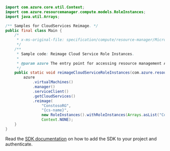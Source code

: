 ```java
import com.azure.core.util.Context;
import com.azure.resourcemanager.compute.models.RoleInstances;
import java.util.Arrays;

/** Samples for CloudServices Reimage. */
public final class Main {
    /*
     * x-ms-original-file: specification/compute/resource-manager/Microsoft.Compute/stable/2021-03-01/examples/ReimageCloudServiceRoleInstances.json
     */
    /**
     * Sample code: Reimage Cloud Service Role Instances.
     *
     * @param azure The entry point for accessing resource management APIs in Azure.
     */
    public static void reimageCloudServiceRoleInstances(com.azure.resourcemanager.AzureResourceManager azure) {
        azure
            .virtualMachines()
            .manager()
            .serviceClient()
            .getCloudServices()
            .reimage(
                "ConstosoRG",
                "{cs-name}",
                new RoleInstances().withRoleInstances(Arrays.asList("ContosoFrontend_IN_0", "ContosoBackend_IN_1")),
                Context.NONE);
    }
}
```

Read the [SDK documentation](https://github.com/Azure/azure-sdk-for-java/blob/azure-resourcemanager_2.15.0/sdk/resourcemanager/azure-resourcemanager/README.md) on how to add the SDK to your project and authenticate.

